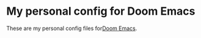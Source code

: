 # My personal config for Doom Emacs

These are my personal config files for[Doom Emacs](https://github.com/hlissner/doom-emacs).
